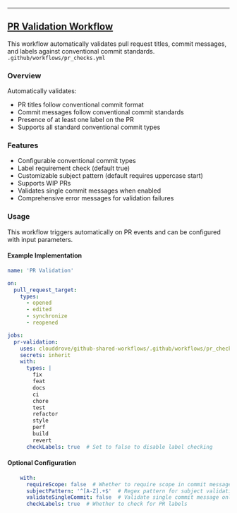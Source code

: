 
---

## [PR Validation Workflow](https://github.com/clouddrove/github-shared-workflows/blob/master/.github/workflows/pr_checks.yml)

This workflow automatically validates pull request titles, commit messages, and labels against conventional commit standards. `.github/workflows/pr_checks.yml`

### Overview
Automatically validates:
- PR titles follow conventional commit format
- Commit messages follow conventional commit standards
- Presence of at least one label on the PR
- Supports all standard conventional commit types

### Features
- Configurable conventional commit types
- Label requirement check (default true)
- Customizable subject pattern (default requires uppercase start)
- Supports WIP PRs
- Validates single commit messages when enabled
- Comprehensive error messages for validation failures

### Usage
This workflow triggers automatically on PR events and can be configured with input parameters.

#### Example Implementation
```yaml
name: 'PR Validation'

on:
  pull_request_target:
    types:
      - opened
      - edited
      - synchronize
      - reopened

jobs:
  pr-validation:
    uses: clouddrove/github-shared-workflows/.github/workflows/pr_checks.yml@master
    secrets: inherit
    with:
      types: |
        fix
        feat
        docs
        ci
        chore
        test
        refactor
        style
        perf
        build
        revert
      checkLabels: true  # Set to false to disable label checking
```

#### Optional Configuration
```yaml
    with:
      requireScope: false  # Whether to require scope in commit messages
      subjectPattern: '^[A-Z].+$'  # Regex pattern for subject validation
      validateSingleCommit: false  # Validate single commit message only
      checkLabels: true  # Whether to check for PR labels
```

